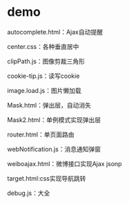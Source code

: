 # demo
autocomplete.html：Ajax自动提醒

center.css：各种垂直居中

clipPath.js：图像剪裁三角形

cookie-tip.js：读写cookie

image.load.js：图片懒加载

Mask.html：弹出层，自动消失

Mask2.html：单例模式实现弹出层

router.html：单页面路由

webNotification.js：消息通知弹窗

weiboajax.html：微博接口实现Ajax jsonp

target.html:css实现导航跳转

debug.js：大全
